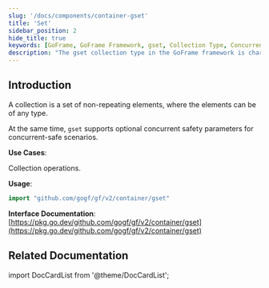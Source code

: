 ```yaml
---
slug: '/docs/components/container-gset'
title: 'Set'
sidebar_position: 2
hide_title: true
keywords: [GoFrame, GoFrame Framework, gset, Collection Type, Concurrent Safety, Element Collection, Go Language, Collection Operation, GoFrame Framework, Collection Interface]
description: "The gset collection type in the GoFrame framework is characterized by a set of non-repeating elements, supporting elements of any type. gset provides a concurrent safety option, making it an efficient tool for collection operations, suitable for application in the Go language. Detailed usage instructions and interface documentation links are provided for developers to consult."
---
```


## Introduction

A collection is a set of non-repeating elements, where the elements can be of any type.

At the same time, `gset` supports optional concurrent safety parameters for concurrent-safe scenarios.

**Use Cases**:

Collection operations.

**Usage**:

```go
import "github.com/gogf/gf/v2/container/gset"
```

**Interface Documentation**: [https://pkg.go.dev/github.com/gogf/gf/v2/container/gset](https://pkg.go.dev/github.com/gogf/gf/v2/container/gset)

## Related Documentation
import DocCardList from '@theme/DocCardList';

<DocCardList />